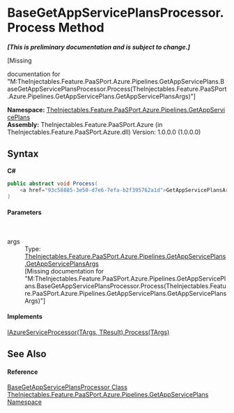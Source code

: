 # BaseGetAppServicePlansProcessor.Process Method 
 _**\[This is preliminary documentation and is subject to change.\]**_

\[Missing <summary> documentation for "M:TheInjectables.Feature.PaaSPort.Azure.Pipelines.GetAppServicePlans.BaseGetAppServicePlansProcessor.Process(TheInjectables.Feature.PaaSPort.Azure.Pipelines.GetAppServicePlans.GetAppServicePlansArgs)"\]

**Namespace:**&nbsp;<a href="cd86f921-d369-f4ec-1e59-9130631c8d0c">TheInjectables.Feature.PaaSPort.Azure.Pipelines.GetAppServicePlans</a><br />**Assembly:**&nbsp;TheInjectables.Feature.PaaSPort.Azure (in TheInjectables.Feature.PaaSPort.Azure.dll) Version: 1.0.0.0 (1.0.0.0)

## Syntax

**C#**<br />
``` C#
public abstract void Process(
	<a href="93c58885-3e50-d7e6-7efa-b2f395762a1d">GetAppServicePlansArgs</a> args
)
```


#### Parameters
&nbsp;<dl><dt>args</dt><dd>Type: <a href="93c58885-3e50-d7e6-7efa-b2f395762a1d">TheInjectables.Feature.PaaSPort.Azure.Pipelines.GetAppServicePlans.GetAppServicePlansArgs</a><br />\[Missing <param name="args"/> documentation for "M:TheInjectables.Feature.PaaSPort.Azure.Pipelines.GetAppServicePlans.BaseGetAppServicePlansProcessor.Process(TheInjectables.Feature.PaaSPort.Azure.Pipelines.GetAppServicePlans.GetAppServicePlansArgs)"\]</dd></dl>

#### Implements
<a href="cd01fc64-58bd-5a08-0b0b-b1248577b722">IAzureServiceProcessor(TArgs, TResult).Process(TArgs)</a><br />

## See Also


#### Reference
<a href="cac1f355-4918-c1d4-e299-32936d6e55e2">BaseGetAppServicePlansProcessor Class</a><br /><a href="cd86f921-d369-f4ec-1e59-9130631c8d0c">TheInjectables.Feature.PaaSPort.Azure.Pipelines.GetAppServicePlans Namespace</a><br />